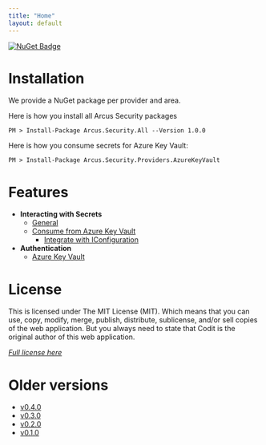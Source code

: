 ```yaml
---
title: "Home"
layout: default
---
```


[![NuGet Badge](https://buildstats.info/nuget/Arcus.Security.All?packageVersion=1.0.0)](https://www.nuget.org/packages/Arcus.Security.All/1.0.0)

# Installation

We provide a NuGet package per provider and area.

Here is how you install all Arcus Security packages
```shell
PM > Install-Package Arcus.Security.All --Version 1.0.0
```

Here is how you consume secrets for Azure Key Vault:
```shell
PM > Install-Package Arcus.Security.Providers.AzureKeyVault
```

# Features
- **Interacting with Secrets**
    - [General](features/secrets/general)
    - [Consume from Azure Key Vault](features/secrets/consume-from-key-vault)
        - [Integrate with IConfiguration](features/key-vault/extensions/iconfiguration-integration)
- **Authentication**
    - [Azure Key Vault](auth/azure-key-vault)

# License
This is licensed under The MIT License (MIT). Which means that you can use, copy, modify, merge, publish, distribute, sublicense, and/or sell copies of the web application. But you always need to state that Codit is the original author of this web application.

*[Full license here](https://github.com/arcus-azure/arcus.security/blob/master/LICENSE)*

# Older versions

- [v0.4.0](../v0.4.0)
- [v0.3.0](../v0.3.0)
- [v0.2.0](../v0.2.0)
- [v0.1.0](../v0.1.0)